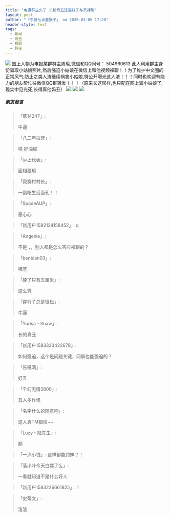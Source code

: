 ```yaml
---
title: "电报群主火了 长相奇丑还逼妹子与其裸聊"
layout: post
author: "「东营七点套猴子」 on 2020-03-06 17:20"
header-style: text
tags:
  - 新闻
  - 奇丑
  - 裸聊
  - 群主
---
```


<img src="http://images.feileyuan.com/images/ueditor/2020030617160000091843.jpg">
图上人物为电报某群群主周瑜,微信和QQ同号： 504960613 此人利用群主身份骗取小姑娘照片,然后强迫小姑娘在微信上和他视频裸聊！！为了维护中文圈的正常风气,防止之类人渣继续祸害小姑娘,特公开曝光这人渣！！！同时也欢迎有能力的朋友帮忙往微信QQ群转发！！！（原来长这屌样,也只配在网上骗小姑娘了,现实中见光死,长得真他妈丑）<input type="hidden" value="菲乐园提供">
<img src="http://images.feileyuan.com/images/ueditor/2020030617160000261890.jpg">
<img src="http://images.feileyuan.com/images/ueditor/2020030617160000301700.jpg">
<img src="http://images.feileyuan.com/images/ueditor/2020030617160000331173.jpg">

##### 網友發言 
> 「草14247」:
> <p>牛逼</p>

> 「八二年拉菲」:
> <p>啧 好油腻</p>

> 「沪上代表」:
> <p>面相猥琐</p>

> 「寂寞村村长」:
> <p>一副吃生活面孔！！</p>

> 「SpadeAUP」:
> <p>恶心心</p>

> 「新用户1582124158452」:
> q

> 「Angenie」:
> <p>不是 ，，别人都是怎么答应裸聊的？</p>

> 「benbian03」:
> <p>哇塞</p>

> 「硬了只有五厘米」:
> <p>这么秀</p>

> 「穿裤子总是很松」:
> <p>牛逼</p>

> 「Yurisa丶Shaw」:
> <p>长的真丑</p>

> 「新用户1583323422678」:
> <p>如何强迫，这个是问题关键，网聊也能强迫的？</p>

> 「告嘎滴」:
> <p>好丑</p>

> 「千幻无情2800」:
> <p>丑人多作怪</p>

> 「名字什么的随意吧」:
> <p>这人真TM猥琐~~</p>

> 「Luzy丶陆先生」:
> <p>额</p>

> 「一点小钱」:
> 这样都能钓妹？！

> 「落小叶今天白嫖了么」:
> <p>一看就知道不是什么好人</p>

> 「新用户1583226661825」:
> 1

> 「史蒂文」:
> <p>渣渣</p>


